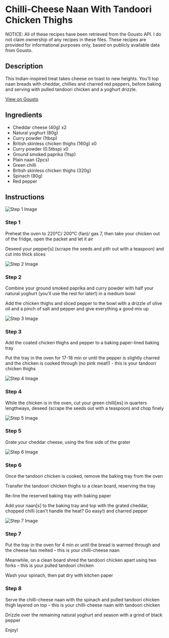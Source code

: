 # Chilli-Cheese Naan With Tandoori Chicken Thighs

NOTICE: All of these recipes have been retrieved from the Gousto API. I do not claim ownership of any recipes in these files. These recipes are provided for informational purposes only, based on publicly available data from Gousto.

## Description

This Indian-inspired treat takes cheese on toast to new heights. You'll top naan breads with cheddar, chillies and charred red peppers, before baking and serving with pulled tandoori chicken and a yoghurt drizzle.  


[View on Gousto](https://www.gousto.co.uk/recipes/cookbook/chilli-cheese-naan-with-tandoori-chicken)

## Ingredients

- Cheddar cheese (40g) x2
- Natural yoghurt (80g)
- Curry powder (1tbsp)
- British skinless chicken thighs (160g) x0
- Curry powder (0.5tbsp) x0
- Ground smoked paprika (1tsp)
- Plain naan (2pcs)
- Green chilli
- British skinless chicken thighs (320g)
- Spinach (80g)
- Red pepper

## Instructions

![Step 1 Image](https://production-media.gousto.co.uk/cms/recipe-step-image/step-1-1682411736170-x200.jpg)

### Step 1

Preheat the oven to 220°C/ 200°C (fan)/ gas 7, then take your chicken out of the fridge, open the packet and let it air

Deseed your pepper[s] (scrape the seeds and pith out with a teaspoon) and cut into thick slices

![Step 2 Image](https://production-media.gousto.co.uk/cms/recipe-step-image/step-2-1682411746422-x200.jpg)

### Step 2

Combine your ground smoked paprika and curry powder with half your natural yoghurt (you'll use the rest for later!) in a medium bowl

Add the chicken thighs and sliced pepper to the bowl with a drizzle of olive oil and a pinch of salt and pepper and give everything a good mix up

![Step 3 Image](https://production-media.gousto.co.uk/cms/recipe-step-image/step-3-1682411766432-x200.jpg)

### Step 3

Add the coated chicken thighs and pepper to a baking paper-lined baking tray

Put the tray in the oven for 17-18 min or until the pepper is slightly charred and the chicken is cooked through (no pink meat!) - this is your tandoori chicken thighs

![Step 4 Image](https://production-media.gousto.co.uk/cms/recipe-step-image/step-4-1682411771702-x200.jpg)

### Step 4

While the chicken is in the oven, cut your green chilli[es] in quarters lengthways, deseed (scrape the seeds out with a teaspoon) and chop finely

![Step 5 Image](https://production-media.gousto.co.uk/cms/recipe-step-image/step-5-1682411778221-x200.jpg)

### Step 5

Grate your cheddar cheese, using the fine side of the grater

![Step 6 Image](https://production-media.gousto.co.uk/cms/recipe-step-image/step-6-1682411782753-x200.jpg)

### Step 6

Once the tandoori chicken is cooked, remove the baking tray from the oven

Transfer the tandoori chicken thighs to a clean board, reserving the tray

Re-line the reserved baking tray with baking paper

Add your naan[s] to the baking tray and top with the grated cheddar, chopped chilli (can't handle the heat? Go easy!) and charred pepper

![Step 7 Image](https://production-media.gousto.co.uk/cms/recipe-step-image/step-7-1682411787815-x200.jpg)

### Step 7

Put the tray in the oven for 4 min or until the bread is warmed through and the cheese has melted – this is your chilli-cheese naan

Meanwhile, on a clean board shred the tandoori chicken apart using two forks – this is your pulled tandoori chicken

Wash your spinach, then pat dry with kitchen paper

### Step 8

Serve the chilli-cheese naan with the spinach and pulled tandoori chicken thigh layered on top  – this is your chilli-cheese naan with tandoori chicken

Drizzle over the remaining natural yoghurt and season with a grind of black pepper

Enjoy!

